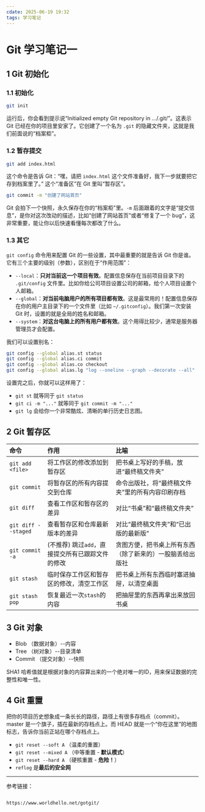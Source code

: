 ```yaml
---
cdate: 2025-06-19 19:32
tags: 学习笔记 
---
```


# Git 学习笔记一

## 1 Git 初始化

### 1.1 初始化

```bash
git init
```

运行后，你会看到提示说“Initialized empty Git repository in .../.git/”。这表示 Git 已经在你的项目里安家了。它创建了一个名为 `.git` 的隐藏文件夹，这就是我们前面说的“档案柜”。

### 1.2 暂存提交

```bash
git add index.html
```

这个命令是告诉 Git：“嘿，请把 `index.html` 这个文件准备好，我下一步就要把它存到档案里了。” 这个“准备区”在 Git 里叫“暂存区”。

```bash
git commit -m "创建了网站首页"
```

Git 会拍下一个快照，永久保存在你的“档案柜”里。`-m` 后面跟着的文字是“提交信息”，是你对这次改动的描述，比如“创建了网站首页”或者“修复了一个 bug”，这非常重要，能让你以后快速看懂每次都改了什么。

### 1.3 其它

`git config` 命令用来配置 Git 的一些设置，其中最重要的就是告诉 Git 你是谁。它有三个主要的级别（参数），区别在于“作用范围”：

*   `--local`：**只对当前这一个项目有效**。配置信息保存在当前项目目录下的 `.git/config` 文件里。比如你给公司项目设置公司的邮箱，给个人项目设置个人邮箱。
*   `--global`：**对当前电脑用户的所有项目都有效**。这是最常用的！配置信息保存在你的用户主目录下的一个文件里（比如 `~/.gitconfig`）。我们第一次安装 Git 时，设置的就是全局的姓名和邮箱。
*   `--system`：**对这台电脑上的所有用户都有效**。这个用得比较少，通常是服务器管理员才会配置。

我们可以设置别名：

```bash
git config --global alias.st status
git config --global alias.ci commit
git config --global alias.co checkout
git config --global alias.lg "log --oneline --graph --decorate --all"
```

设置完之后，你就可以这样用了：

*   `git st` 就等同于 `git status`
*   `git ci -m "..."` 就等同于 `git commit -m "..."`
*   `git lg` 会给你一个非常酷炫、清晰的单行历史日志图。

## 2 Git 暂存区

| 命令 | 作用 | 比喻 |
| :--- | :--- | :--- |
| `git add <file>` | 将工作区的修改添加到暂存区 | 把书桌上写好的手稿，放进“最终稿文件夹” |
| `git commit` | 将暂存区的所有内容提交到仓库 | 命令出版社，将“最终稿文件夹”里的所有内容印刷存档 |
| `git diff` | 查看工作区和暂存区的差异 | 对比“书桌”和“最终稿文件夹” |
| `git diff --staged` | 查看暂存区和仓库最新版本的差异 | 对比“最终稿文件夹”和“已出版的最新版” |
| `git commit -a` | (不推荐) 跳过`add`，直接提交所有已跟踪文件的修改 | 贪图方便，把书桌上所有东西（除了新来的）一股脑丢给出版社 |
| `git stash` | 临时保存工作区和暂存区的修改，清空工作区 | 把书桌上所有东西临时塞进抽屉，以清空桌面 |
| `git stash pop` | 恢复最近一次`stash`的内容 | 把抽屉里的东西再拿出来放回书桌 |

## 3 Git 对象

- Blob （数据对象）--内容
- Tree （树对象）--目录清单
- Commit （提交对象）--快照

SHA1 哈希值就是根据对象的内容算出来的一个绝对唯一的ID，用来保证数据的完整性和唯一性。

## 4 Git 重置

把你的项目历史想象成一条长长的路径，路径上有很多存档点（commit）。master 是一个旗子，插在最新的存档点上。而 HEAD 就是一个“你在这里”的地图标志，告诉你当前正站在哪个存档点上。

- `git reset --soft A` （温柔的重置）
- `git reset --mixed A` （中等重置 - **默认模式**）
- `git reset --hard A` （硬核重置 - **危险！**）
- `reflog` 是**最后的安全网**

---

参考链接：

```

https://www.worldhello.net/gotgit/

```